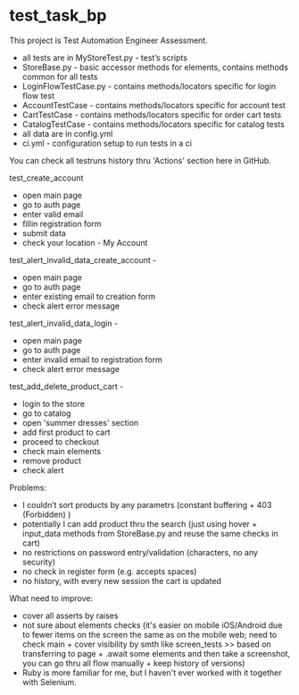 # test_task_bp
This project is Test Automation Engineer Assessment.
- all tests are in MyStoreTest.py - test’s scripts
- StoreBase.py - basic accessor methods for elements, contains methods common for all tests
- LoginFlowTestCase.py - contains methods/locators specific for login flow test
- AccountTestCase - contains methods/locators specific for account test
- CartTestCase - contains methods/locators specific for order cart tests
- CatalogTestCase - contains methods/locators specific for catalog tests
- all data are in config.yml
- ci.yml - configuration setup to run tests in a ci

You can check all testruns history thru 'Actions' section here in GitHub.


test_create_account
- open main page
- go to auth page
- enter valid email
- fillin registration form
- submit data
- check your location - My Account

test_alert_invalid_data_create_account -
- open main page
- go to auth page
- enter existing email to creation form
- check alert error message

test_alert_invalid_data_login -
- open main page
- go to auth page
- enter invalid email to registration form
- check alert error message

test_add_delete_product_cart - 
- login to the store
- go to catalog
- open 'summer dresses' section
- add first product to cart
- proceed to checkout
- check main elements
- remove product
- check alert 


Problems:
- I couldn’t sort products by any parametrs (constant buffering + 403 (Forbidden) )
- potentially I can add product thru the search (just using hover + input_data methods from StoreBase.py and reuse the same checks in cart)
- no restrictions on password entry/validation (characters, no any security)
- no check in register form (e.g. accepts spaces)
- no history, with every new session the cart is updated



What need to improve:
- cover all asserts by raises
- not sure about elements checks (it's easier on mobile iOS/Android due to fewer items on the screen the same as on the mobile web; need to check main + cover visibility by smth like screen_tests >> based on transferring to page + .await some elements and then take a screenshot, you can go thru all flow manually + keep history of versions)
- Ruby is more familiar for me, but I haven't ever worked with it together with Selenium.

